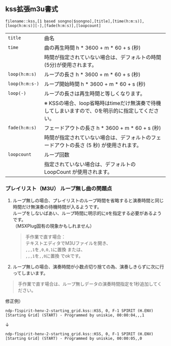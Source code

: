 ﻿## kss拡張m3u書式

```
filename::kss,[1 based songno|$songno],[title],[time(h:m:s)],[loop(h:m:s)][-],[fade(h:m:s)],[loopcount]
```

|   |   |
|---|---|
|`title`       | 曲名
|`time`        | 曲の再生時間 h * 3600 + m * 60 + s (秒)
|              | 時間が指定されていない場合は、デフォルトの時間(5分)が使用されます。
|`loop(h:m:s)` | ループの長さ h * 3600 + m * 60 + s (秒)
|`loop(h:m:s-)`| ループ開始時間 h * 3600 + m * 60 + s (秒)
|`loop(-)`     | ループの長さは再生時間と等しくなります。
|              | ※ KSSの場合、loop省略時はtimeだけ無演奏で待機してしまいますので、0を明示的に指定してください。
|`fade(h:m:s)` | フェードアウトの長さ h * 3600 + m * 60 + s (秒)
|              | 時間が指定されていない場合は、デフォルトのフェードアウトの長さ (5 秒) が使用されます。
|`loopcount`   | ループ回数
|              | 指定されていない場合は、デフォルトの LoopCount が使用されます。


### プレイリスト（M3U） ループ無し曲の問題点

1. ループ無しの場合、プレイリストのループ時間を省略すると演奏時間と同じ時間だけ無演奏の待機時間が入るようです。  
   ループをしないばあい、ループ時間に明示的に`0`を指定する必要があるようです。  
   （MSXPlug固有の現象かもしれません）  

   > 手作業で直す場合：  
   > テキストエディタでM3Uファイルを開き、  
   > `,,,1`を`,0,0,1`に置換 または、  
   > `,,,1`を`,,0`に置換 でokです。  

2. ループ無しの場合、演奏時間が小数点切り捨ての為、演奏しきらずに次に行ってしまいます。

  > 手作業で直す場合は、ループ無しデータの演奏時間指定を1秒追加してください。


修正例）
```
ndp-f1spirit-henv-2-starting_grid.kss::KSS, 0, F-1 SPIRIT (H.ENV) [Starting Grid] (START) - Programmed by uniskie, 00:00:04,,,1
```
↓
```
ndp-f1spirit-henv-2-starting_grid.kss::KSS, 0, F-1 SPIRIT (H.ENV) [Starting Grid] (START) - Programmed by uniskie, 00:00:05,,0
```

